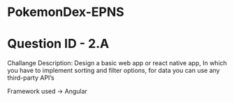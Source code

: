 # PokemonDex-EPNS

# Question ID - 2.A   

Challange Description:
Design a basic web app or react native app, In which you have to implement sorting and filter options, for data you can use any third-party API’s

Framework used -> Angular
